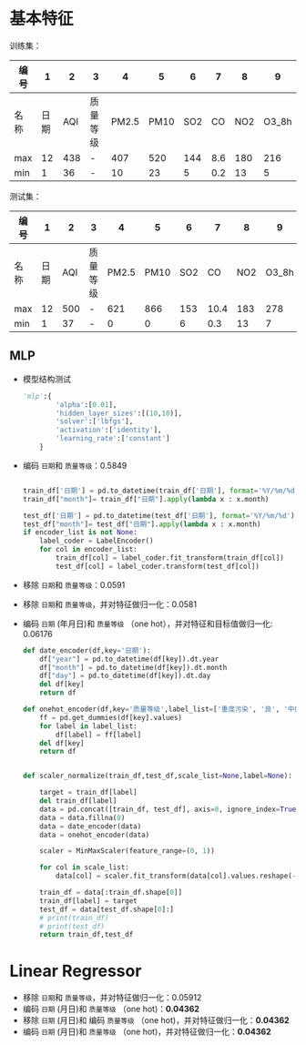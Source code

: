 # 基本特征

训练集：

| 编号 | 1    | 2   | 3        | 4     | 5    | 6   | 7   | 8   | 9     |
| ---- | ---- | --- | -------- | ----- | ---- | --- | --- | --- | ----- |
| 名称 | 日期 | AQI | 质量等级 | PM2.5 | PM10 | SO2 | CO  | NO2 | O3_8h |
| max  | 12   | 438 | -        | 407   | 520  | 144 | 8.6 | 180 | 216   |
| min  | 1    | 36  | -        | 10    | 23   | 5   | 0.2 | 13  | 5     |

测试集：

| 编号 | 1    | 2   | 3        | 4     | 5    | 6   | 7    | 8   | 9     |
| ---- | ---- | --- | -------- | ----- | ---- | --- | ---- | --- | ----- |
| 名称 | 日期 | AQI | 质量等级 | PM2.5 | PM10 | SO2 | CO   | NO2 | O3_8h |
| max  | 12   | 500 | -        | 621   | 866  | 153 | 10.4 | 183 | 278   |
| min  | 1    | 37  | -        | 0     | 0    | 6   | 0.3  | 13  | 7     |

## MLP

- 模型结构测试

  ```python
  'mlp':{
          'alpha':[0.01],
          'hidden_layer_sizes':[(10,10)],
          'solver':['lbfgs'],
          'activation':['identity'],
          'learning_rate':['constant']
      }
  ```
- 编码 `日期`和 `质量等级`：0.5849

  ```python

  train_df['日期'] = pd.to_datetime(train_df['日期'], format='%Y/%m/%d')
  train_df["month"]= train_df["日期"].apply(lambda x : x.month)

  test_df['日期'] = pd.to_datetime(test_df['日期'], format='%Y/%m/%d')
  test_df["month"]= test_df["日期"].apply(lambda x : x.month)
  if encoder_list is not None:
      label_coder = LabelEncoder()
      for col in encoder_list:
          train_df[col] = label_coder.fit_transform(train_df[col])
          test_df[col] = label_coder.transform(test_df[col])
  ```
- 移除 `日期`和 `质量等级`：0.0591
- 移除 `日期`和 `质量等级`，并对特征做归一化：0.0581
- 编码 `日期` (年月日)和 `质量等级` （one hot），并对特征和目标值做归一化: 0.06176

  ```python
  def date_encoder(df,key='日期'):
      df["year"] = pd.to_datetime(df[key]).dt.year
      df["month"] = pd.to_datetime(df[key]).dt.month
      df["day"] = pd.to_datetime(df[key]).dt.day
      del df[key]
      return df

  def onehot_encoder(df,key='质量等级',label_list=['重度污染', '良', '中度污染', '轻度污染', '严重污染']):
      ff = pd.get_dummies(df[key].values)
      for label in label_list:
          df[label] = ff[label]
      del df[key]
      return df


  def scaler_normalize(train_df,test_df,scale_list=None,label=None):

      target = train_df[label]
      del train_df[label]
      data = pd.concat([train_df, test_df], axis=0, ignore_index=True)
      data = data.fillna(0)
      data = date_encoder(data)
      data = onehot_encoder(data)

      scaler = MinMaxScaler(feature_range=(0, 1))

      for col in scale_list:
          data[col] = scaler.fit_transform(data[col].values.reshape(-1, 1))

      train_df = data[:train_df.shape[0]]
      train_df[label] = target
      test_df = data[test_df.shape[0]:]
      # print(train_df)
      # print(test_df)
      return train_df,test_df
  ```

# Linear Regressor

- 移除 `日期`和 `质量等级`，并对特征做归一化：0.05912
- 编码 `日期` (月日)和 `质量等级` （one hot)：**0.04362**
- 移除 `日期` (月日)和 编码 `质量等级` （one hot)，并对特征做归一化：**0.04362**
- 编码 `日期` (月日)和 `质量等级` （one hot)，并对特征做归一化：**0.04362**
